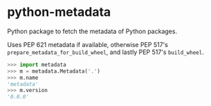 # python-metadata

Python package to fetch the metadata of Python packages.

Uses PEP 621 metadata if available, otherwise PEP 517's
`prepare_metadata_for_build_wheel`, and lastly PEP 517's `build_wheel`.


```python
>>> import metadata
>>> m = metadata.Metadata('.')
>>> m.name
'metadata'
>>> m.version
'0.0.0'
```
